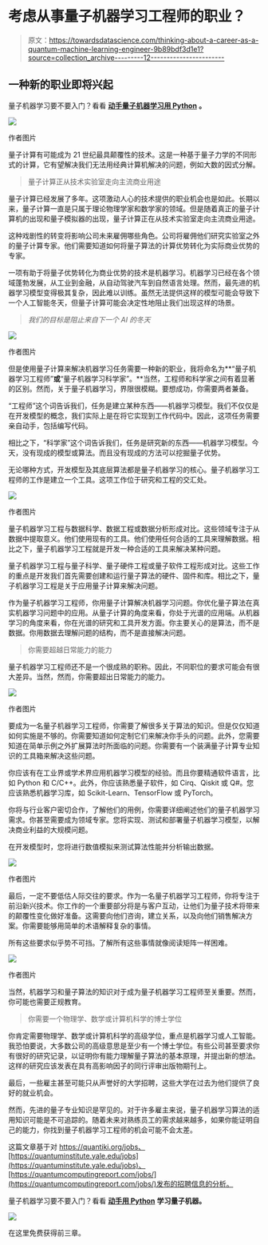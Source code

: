 # 考虑从事量子机器学习工程师的职业？

> 原文：<https://towardsdatascience.com/thinking-about-a-career-as-a-quantum-machine-learning-engineer-9b89bdf3d1e1?source=collection_archive---------12----------------------->

## 一种新的职业即将兴起

量子机器学习要不要入门？看看 [**动手量子机器学习用 Python**](https://www.pyqml.com/page?ref=medium_career&dest=/) **。**

![](img/d8ef283bec68b67b3d13953d75f20b2b.png)

作者图片

量子计算有可能成为 21 世纪最具颠覆性的技术。这是一种基于量子力学的不同形式的计算，它有望解决我们无法用经典计算机解决的问题，例如大数的因式分解。

> 量子计算正从技术实验室走向主流商业用途

量子计算已经发展了多年。这项激动人心的技术提供的职业机会也是如此。长期以来，量子计算一直是只属于理论物理学家和数学家的领域。但是随着真正的量子计算机的出现和量子模拟器的出现，量子计算正在从技术实验室走向主流商业用途。

这种戏剧性的转变将影响公司未来雇佣哪些角色。公司将雇佣他们研究实验室之外的量子计算专家。他们需要知道如何将量子算法的计算优势转化为实际商业优势的专家。

一项有助于将量子优势转化为商业优势的技术是机器学习。机器学习已经在各个领域蓬勃发展，从工业到金融，从自动驾驶汽车到自然语言处理。然而，最先进的机器学习模型变得极其复杂，因此难以训练。虽然无法提供这样的模型可能会导致下一个人工智能冬天，但量子计算可能会决定性地阻止我们出现这样的场景。

> *我们的目标是阻止来自下一个 AI 的冬天*

![](img/129e90910178a1b9ae45487583f59499.png)

作者图片

但是使用量子计算来解决机器学习任务需要一种新的职业，我将命名为**“量子机器学习工程师”**或**“量子机器学习科学家”。**当然，工程师和科学家之间有着显著的区别。然而，关于量子机器学习，界限很模糊。要想成功，你需要两者兼备。

“工程师”这个词告诉我们，任务是建立某种东西——机器学习模型。我们不仅仅是在开发模型的概念，我们实际上是在将它实现到工作代码中。因此，这项任务需要亲自动手，包括编写代码。

相比之下，“科学家”这个词告诉我们，任务是研究新的东西——机器学习模型。今天，没有现成的模型或算法。而且没有现成的方法可以挖掘量子优势。

无论哪种方式，开发模型及其底层算法都是量子机器学习的核心。量子机器学习工程师的工作是建立一个工具。这项工作位于研究和工程的交汇处。

![](img/03e876da3e5704f88cb568b98f530b62.png)

作者图片

量子机器学习工程与数据科学、数据工程或数据分析形成对比。这些领域专注于从数据中提取意义。他们使用现有的工具。他们使用任何合适的工具来理解数据。相比之下，量子机器学习工程就是开发一种合适的工具来解决某种问题。

量子机器学习工程与量子科学、量子硬件工程或量子软件工程形成对比。这些工作的重点是开发我们首先需要创建和运行量子算法的硬件、固件和库。相比之下，量子机器学习工程是关于应用量子计算来解决问题。

作为量子机器学习工程师，你用量子计算解决机器学习问题。你优化量子算法在真实机器学习问题中的应用。从量子计算的角度来看，你处于光谱的应用端。从机器学习的角度来看，你在光谱的研究和工具开发方面。你主要关心的是算法，而不是数据。你用数据去理解问题的结构，而不是直接解决问题。

> 你需要超越日常能力的能力

量子机器学习工程师还不是一个很成熟的职称。因此，不同职位的要求可能会有很大差异。当然，然而，你需要超出日常能力的能力。

![](img/a44a7690d134a4be8886fc7a2192c84d.png)

作者图片

要成为一名量子机器学习工程师，你需要了解很多关于算法的知识。但是仅仅知道如何实施是不够的。你需要知道如何定制它们来解决你手头的问题。此外，您需要知道在简单示例之外扩展算法时所面临的问题。你需要有一个装满量子计算专业知识的工具箱来解决这些问题。

你应该有在工业界或学术界应用机器学习模型的经验。而且你要精通软件语言，比如 Python 和 C/C++。此外，你应该熟悉量子软件，如 Cirq、Qiskit 或 Q#。您应该熟悉机器学习库，如 Scikit-Learn、TensorFlow 或 PyTorch。

你将与行业客户密切合作，了解他们的用例，你需要详细阐述他们的量子机器学习需求。你甚至需要成为领域专家。您将实现、测试和部署量子机器学习模型，以解决商业利益的大规模问题。

在开发模型时，您将进行数值模拟来测试算法性能并分析输出数据。

![](img/40c3aeee17485b3acda17eeb6d64f062.png)

作者图片

最后，一定不要低估人际交往的要求。作为一名量子机器学习工程师，你将专注于前沿新兴技术。你工作的一个重要部分将是与客户互动，让他们为量子技术将带来的颠覆性变化做好准备。这需要向他们咨询，建立关系，以及向他们销售解决方案。你需要能够用简单的术语解释复杂的事情。

所有这些要求似乎势不可挡。了解所有这些事情就像阅读矩阵一样困难。

![](img/b72d7498303bf5c1dcc7873fff1d4feb.png)

作者图片

当然，机器学习和量子算法的知识对于成为量子机器学习工程师至关重要。然而，你可能也需要正规教育。

> 你需要一个物理学、数学或计算机科学的博士学位

你肯定需要物理学、数学或计算机科学的高级学位，重点是机器学习或人工智能。我恐怕要说，大多数公司的高级意思是至少有一个博士学位。有些公司甚至要求你有很好的研究记录，以证明你有能力理解量子算法的基本原理，并提出新的想法。这样的研究应该发表在具有高影响因子的同行评审出版物期刊上。

最后，一些雇主甚至可能只从声誉好的大学招聘，这些大学在过去为他们提供了良好的就业机会。

然而，先进的量子专业知识是罕见的。对于许多雇主来说，量子机器学习算法的适用知识可能是不可追踪的。随着未来对熟练员工的需求越来越多，如果你能证明自己的能力，你找到量子机器学习工程师的机会可能不会太差。

这篇文章基于对 https://quantiki.org/jobs、[https://quantuminstitute.yale.edu/jobs](https://quantuminstitute.yale.edu/jobs)、[https://quantumcomputingreport.com/jobs/](https://quantumcomputingreport.com/jobs/)发布的招聘信息的分析。

量子机器学习要不要入门？看看 [**动手用 Python**](https://www.pyqml.com/page?ref=medium_career&dest=/) **学习量子机器。**

![](img/c3892c668b9d47f57e47f1e6d80af7b6.png)

在这里免费获得前三章。